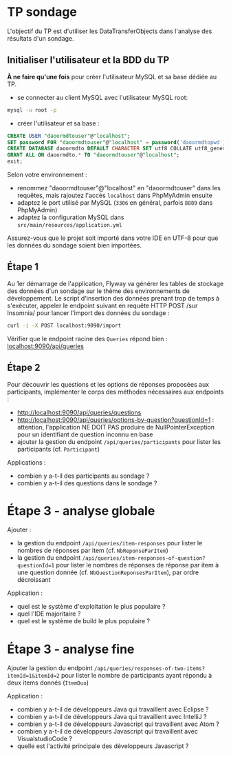 # TP sondage

L'objectif du TP est d'utiliser les DataTransferObjects dans l'analyse des résultats d'un sondage.


## Initialiser l'utilisateur et la BDD du TP

**À ne faire qu'une fois** pour créer l'utilisateur MySQL et sa base dédiée au TP.

* se connecter au client MySQL avec l'utilisateur MySQL root:

```bash
mysql -u root -p
```

* créer l'utilisateur et sa base :

```sql
CREATE USER "daoormdtouser"@"localhost";
SET password FOR "daoormdtouser"@"localhost" = password('daoormdtopwd');
CREATE DATABASE daoormdto DEFAULT CHARACTER SET utf8 COLLATE utf8_general_ci;
GRANT ALL ON daoormdto.* TO "daoormdtouser"@"localhost";
exit;
```

Selon votre environnement :

* renommez "daoormdtouser"@"localhost" en "daoormdtouser" dans les requêtes, mais rajoutez l'accès `localhost` dans PhpMyAdmin ensuite
* adaptez le port utilisé par MySQL (`3306` en général, parfois `8889` dans PhpMyAdmin)
* adaptez la configuration MySQL dans `src/main/resources/application.yml`

Assurez-vous que le projet soit importé dans votre IDE en UTF-8 pour que les données du sondage soient bien importées.

## Étape 1

Au 1er démarrage de l'application, Flyway va générer les tables de stockage des données d'un sondage sur le thème des environnements de développement. Le script d'insertion des données prenant trop de temps à s'exécuter, appeler le endpoint suivant en requête HTTP POST /sur Insomnia/ pour lancer l'import des données du sondage :

```sh
curl -i -X POST localhost:9090/import
```

Vérifier que le endpoint racine des `Queries` répond bien : [localhost:9090/api/queries](http://localhost:9090/api/queries)

## Étape 2

Pour découvrir les questions et les options de réponses proposées aux participants, implémenter le corps des méthodes nécessaires aux endpoints :
* [http://localhost:9090/api/queries/questions](http://localhost:9090/api/queries/questions)
* [http://localhost:9090/api/queries/options-by-question?questionId=1](http://localhost:9090/api/queries/options-by-question?questionId=1) : attention, l'application NE DOIT PAS produire de NullPointerException pour un identifiant de question inconnu en base
* ajouter la gestion du endpoint `/api/queries/participants` pour lister les participants (cf. `Participant`)

Applications :
* combien y a-t-il des participants au sondage ?
* combien y a-t-il des questions dans le sondage ?

# Étape 3 - analyse globale

Ajouter :

* la gestion du endpoint `/api/queries/item-responses` pour lister le nombres de réponses par item (cf. `NbReponseParItem`)
* la gestion du endpoint `/api/queries/item-responses-of-question?questionId=1` pour lister le nombres de réponses de réponse par item à une question donnée (cf. `NbQuestionReponsesParItem`), par ordre décroissant

Application :
* quel est le système d'exploitation le plus populaire ?
* quel l'IDE majoritaire ?
* quel est le système de build le plus populaire ?

# Étape 3 - analyse fine

Ajouter la gestion du endpoint `/api/queries/responses-of-two-items?itemId=1&itemId=2` pour lister le nombre de participants ayant répondu à deux items donnés (`ItemDuo`)
 
Application :
* combien y a-t-il de développeurs Java qui travaillent avec Eclipse ?
* combien y a-t-il de développeurs Java qui travaillent avec IntelliJ ?
* combien y a-t-il de développeurs Javascript qui travaillent avec Atom ?
* combien y a-t-il de développeurs Javascript qui travaillent avec VisualstudioCode ?
* quelle est l'activité principale des développeurs Javascript ?